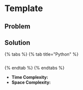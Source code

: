 # Template

## Problem

## Solution

{% tabs %}
{% tab title="Python" %}
```python

```
{% endtab %}
{% endtabs %}

* **Time Complexity:** 
* **Space Complexity:**

